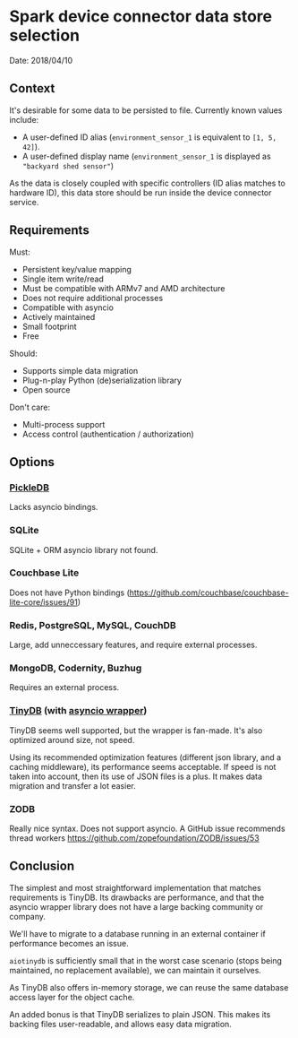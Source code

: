 # Spark device connector data store selection

Date: 2018/04/10

## Context

It's desirable for some data to be persisted to file.
Currently known values include:

* A user-defined ID alias (`environment_sensor_1` is equivalent to `[1, 5, 42]`).
* A user-defined display name (`environment_sensor_1` is displayed as `"backyard shed sensor"`)

As the data is closely coupled with specific controllers (ID alias matches to hardware ID), this data store should be run inside the device connector service.

## Requirements

Must:

* Persistent key/value mapping
* Single item write/read
* Must be compatible with ARMv7 and AMD architecture
* Does not require additional processes
* Compatible with asyncio
* Actively maintained
* Small footprint
* Free

Should:

* Supports simple data migration
* Plug-n-play Python (de)serialization library
* Open source

Don't care:

* Multi-process support
* Access control (authentication / authorization)

## Options

### [PickleDB][1]

Lacks asyncio bindings.

### SQLite

SQLite + ORM asyncio library not found.

### Couchbase Lite

Does not have Python bindings (<https://github.com/couchbase/couchbase-lite-core/issues/91>)

### Redis, PostgreSQL, MySQL, CouchDB

Large, add unneccessary features, and require external processes.

### MongoDB, Codernity, Buzhug

Requires an external process.

### [TinyDB][3] (with [asyncio wrapper][4])

TinyDB seems well supported, but the wrapper is fan-made.
It's also optimized around size, not speed.

Using its recommended optimization features (different json library, and a caching middleware), its performance seems acceptable.
If speed is not taken into account, then its use of JSON files is a plus. It makes data migration and transfer a lot easier.

### ZODB

Really nice syntax.
Does not support asyncio. A GitHub issue recommends thread workers
<https://github.com/zopefoundation/ZODB/issues/53>

## Conclusion

The simplest and most straightforward implementation that matches requirements is TinyDB.
Its drawbacks are performance, and that the asyncio wrapper library does not have a large backing community or company.

We'll have to migrate to a database running in an external container if performance becomes an issue.

`aiotinydb` is sufficiently small that in the worst case scenario (stops being maintained, no replacement available), we can maintain it ourselves.

As TinyDB also offers in-memory storage, we can reuse the same database access layer for the object cache.

An added bonus is that TinyDB serializes to plain JSON. This makes its backing files user-readable, and allows easy data migration.

[1]: https://pythonhosted.org/pickleDB/
[3]: https://tinydb.readthedocs.io/en/latest/#
[4]: https://github.com/ASMfreaK/aiotinydb
